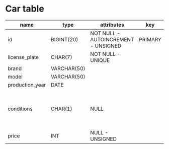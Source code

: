# Car table

| name            | type        | attributes                          | key     | note                    |
| --------------- | ----------- | ----------------------------------- | ------- | ----------------------- |
| id              | BIGINT(20)  | NOT NULL - AUTOINCREMENT - UNSIGNED | PRIMARY |                         |
| license_plate   | CHAR(7)     | NOT NULL - UNIQUE                   |         |                         |
| brand           | VARCHAR(50) |                                     |         |                         |
| model           | VARCHAR(50) |                                     |         |                         |
| production_year | DATE        |                                     |         |                         |
| conditions      | CHAR(1)     | NULL                                |         | "n" => new; "u" => used |
| price           | INT         | NULL - UNSIGNED                     |         |                         |
